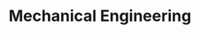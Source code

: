 ---
layout: classification
title: Mechanical Engineering
image: /img/classifications/mechanical_engineering.jpeg
featured: false
applications: true
tags:
  - Manufacturing
  - Mechanical Design
mentors:
  - ShivanandBellare
description:
  Mechanical engineering is an engineering branch that combines engineering physics and mathematics principles with materials science to design, analyze, manufacture, and maintain mechanical systems. The mechanical engineering field requires an understanding of core areas including mechanics, dynamics, thermodynamics, materials science, structural analysis, and electricity. Mechanical Engineers physically manifest objects into the world.
---